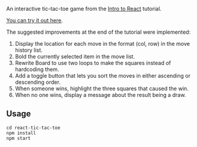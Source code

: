 An interactive tic-tac-toe game from the  [Intro to React](https://reactjs.org/tutorial/tutorial.html) tutorial.

[You can try it out here](https://jodreclado.github.io/react-tic-tac-toe).

The suggested improvements at the end of the tutorial were implemented:

1. Display the location for each move in the format (col, row) in the move history list.
2. Bold the currently selected item in the move list.
3. Rewrite Board to use two loops to make the squares instead of hardcoding them.
4. Add a toggle button that lets you sort the moves in either ascending or descending order.
5. When someone wins, highlight the three squares that caused the win.
6. When no one wins, display a message about the result being a draw.

## Usage
```
cd react-tic-tac-toe
npm install
npm start
```